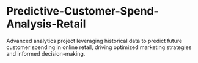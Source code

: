 # Predictive-Customer-Spend-Analysis-Retail
Advanced analytics project leveraging historical data to predict future customer spending in online retail, driving optimized marketing strategies and informed decision-making.
